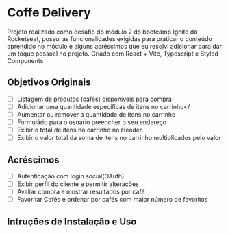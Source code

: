 # Coffe Delivery

Projeto realizado como desafio do módulo 2 do bootcamp Ignite da Rocketseat, possui as funcionalidades exigidas para praticar o conteúdo aprendido no módulo e alguns acréscimos que eu resolvi adicionar para dar um toque pessoal no projeto. Criado com React + Vite, Typescript e Styled-Components 

<!-- ##Tecnologias Utilizadas
<ul>
<li>React 18.2.0</li>
<li>Typescript 4.6.4</li>
<li>Vite 3.1.0</li>
<li>Immer 9.0.15</li>
</ul> -->


## Objetivos Originais

- [ ] Listagem de produtos (cafés) disponíveis para compra
- [ ] Adicionar uma quantidade específicas de itens no carrinho</
- [ ] Aumentar ou remover a quantidade de itens no carrinho
- [ ] Formulário para o usuário preencher o seu endereço
- [ ] Exibir o total de itens no carrinho no Header
- [ ] Exibir o valor total da soma de itens no carrinho multiplicados pelo valor

## Acréscimos
- [ ] Autenticação com login social(OAuth)
- [ ] Exibir perfil do cliente e permitir alterações
- [ ] Avaliar compra e mostrar resultados por café
- [ ] Favoritar Cafés e ordenar por cafés com maior número de favoritos
 
## Intruções de Instalação e Uso
